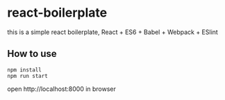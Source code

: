 # react-boilerplate
this is a simple react boilerplate, React + ES6 + Babel + Webpack + ESlint
## How to use
```
npm install
npm run start
```
open http://localhost:8000 in browser
